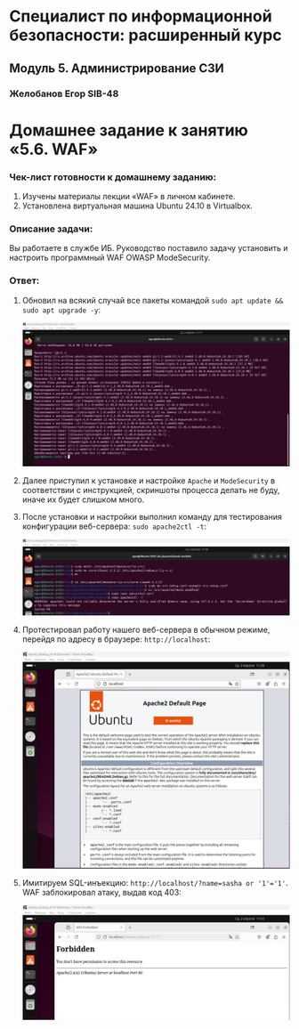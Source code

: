 # Специалист по информационной безопасности: расширенный курс
## Модуль 5. Администрирование СЗИ
### Желобанов Егор SIB-48

# Домашнее задание к занятию «5.6. WAF»

### Чек-лист готовности к домашнему заданию:

1. Изучены материалы лекции «WAF» в личном кабинете.
2. Установлена виртуальная машина Ubuntu 24.10 в Virtualbox.

### Описание задачи:

Вы работаете в службе ИБ. Руководство поставило задачу установить и настроить программный WAF OWASP ModeSecurity.

### Ответ:

1. Обновил на всякий случай все пакеты командой `sudo apt update && sudo apt upgrade -y`:

    ![](assets/1_update_upgrade_packages.jpg)

2. Далее приступил к установке и настройке `Apache` и `ModeSecurity` в соответствии с инструкцией, скриншоты процесса делать не буду, иначе их будет слишком много.
3. После установки и настройки выполнил команду для тестирования конфигурации веб-сервера: `sudo apache2ctl -t`:

   ![](assets/2_test_config_apache.jpg)

4. Протестировал работу нашего веб-сервера в обычном режиме, перейдя по адресу в браузере: `http://localhost`:

   ![](assets/3_apache_normal_mode.jpg)

5. Имитируем SQL-инъекцию: `http://localhost/?name=sasha or '1'='1'`. WAF заблокировал атаку, выдав код 403:

   ![](assets/4_apache_sql_injection.jpg)
